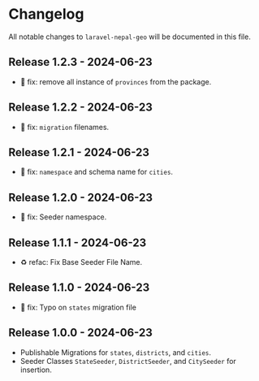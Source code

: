 # Changelog

All notable changes to `laravel-nepal-geo` will be documented in this file.

## Release 1.2.3 - 2024-06-23

- :hammer: fix: remove all instance of `provinces` from the package.

## Release 1.2.2 - 2024-06-23

- :hammer: fix: `migration` filenames.

## Release 1.2.1 - 2024-06-23

- :hammer: fix: `namespace` and schema name for `cities`.

## Release 1.2.0 - 2024-06-23

- :hammer: fix: Seeder namespace.

## Release 1.1.1 - 2024-06-23

- :recycle: refac: Fix Base Seeder File Name.

## Release 1.1.0 - 2024-06-23

- :hammer: fix: Typo on `states` migration file

## Release 1.0.0 - 2024-06-23

- Publishable Migrations for `states`, `districts`, and `cities`.
- Seeder Classes `StateSeeder`, `DistrictSeeder`, and `CitySeeder` for insertion.
